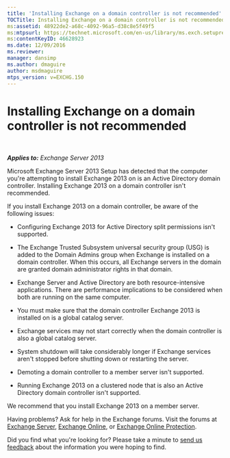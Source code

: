 ```yaml
---
title: 'Installing Exchange on a domain controller is not recommended'
TOCTitle: Installing Exchange on a domain controller is not recommended
ms:assetid: 48922de2-a68c-4092-96a5-d38c8e5f49f5
ms:mtpsurl: https://technet.microsoft.com/en-us/library/ms.exch.setupreadiness.warninginstallexchangerolesondomaincontroller(v=EXCHG.150)
ms:contentKeyID: 46628923
ms.date: 12/09/2016
ms.reviewer: 
manager: dansimp
ms.author: dmaguire
author: msdmaguire
mtps_version: v=EXCHG.150
---
```


# Installing Exchange on a domain controller is not recommended

 

_**Applies to:** Exchange Server 2013_

Microsoft Exchange Server 2013 Setup has detected that the computer you're attempting to install Exchange 2013 on is an Active Directory domain controller. Installing Exchange 2013 on a domain controller isn't recommended.

If you install Exchange 2013 on a domain controller, be aware of the following issues:

  - Configuring Exchange 2013 for Active Directory split permissions isn't supported.

  - The Exchange Trusted Subsystem universal security group (USG) is added to the Domain Admins group when Exchange is installed on a domain controller. When this occurs, all Exchange servers in the domain are granted domain administrator rights in that domain.

  - Exchange Server and Active Directory are both resource-intensive applications. There are performance implications to be considered when both are running on the same computer.

  - You must make sure that the domain controller Exchange 2013 is installed on is a global catalog server.

  - Exchange services may not start correctly when the domain controller is also a global catalog server.

  - System shutdown will take considerably longer if Exchange services aren't stopped before shutting down or restarting the server.

  - Demoting a domain controller to a member server isn't supported.

  - Running Exchange 2013 on a clustered node that is also an Active Directory domain controller isn't supported.

We recommend that you install Exchange 2013 on a member server.

Having problems? Ask for help in the Exchange forums. Visit the forums at [Exchange Server](https://go.microsoft.com/fwlink/p/?linkid=60612), [Exchange Online](https://go.microsoft.com/fwlink/p/?linkid=267542), or [Exchange Online Protection](https://go.microsoft.com/fwlink/p/?linkid=285351).

Did you find what you're looking for? Please take a minute to [send us feedback](mailto:exsetuphelpfeedback@microsoft.com?subject=exchange%202013%20setup%20help%20feedback) about the information you were hoping to find.
